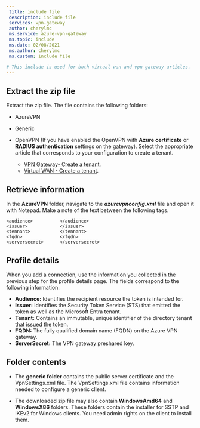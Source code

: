 ```yaml
---
 title: include file
 description: include file
 services: vpn-gateway
 author: cherylmc
 ms.service: azure-vpn-gateway
 ms.topic: include
 ms.date: 02/08/2021
 ms.author: cherylmc
 ms.custom: include file

# This include is used for both virtual wan and vpn gateway articles.
---
```


## Extract the zip file

Extract the zip file. The file contains the following folders:

* AzureVPN
* Generic
* OpenVPN (If you have enabled the OpenVPN with **Azure certificate** or **RADIUS authentication** settings on the gateway). Select the appropriate article that corresponds to your configuration to create a tenant.

  * [VPN Gateway- Create a tenant](../articles/vpn-gateway/openvpn-azure-ad-tenant.md).
  * [Virtual WAN - Create a tenant](../articles/virtual-wan/openvpn-azure-ad-tenant.md).

## Retrieve information

In the **AzureVPN** folder, navigate to the ***azurevpnconfig.xml*** file and open it with Notepad. Make a note of the text between the following tags.

```
<audience>          </audience>
<issuer>            </issuer>
<tennant>           </tennant>
<fqdn>              </fqdn>
<serversecret>      </serversecret>
```

## Profile details

When you add a connection, use the information you collected in the previous step for the profile details page. The fields correspond to the following information:

* **Audience:** Identifies the recipient resource the token is intended for.
* **Issuer:** Identifies the Security Token Service (STS) that emitted the token as well as the Microsoft Entra tenant.
* **Tenant:** Contains an immutable, unique identifier of the directory tenant that issued the token.
* **FQDN:** The fully qualified domain name (FQDN) on the Azure VPN gateway.
* **ServerSecret:** The VPN gateway preshared key.

## Folder contents

* The **generic folder** contains the public server certificate and the VpnSettings.xml file. The VpnSettings.xml file contains information needed to configure a generic client.

* The downloaded zip file may also contain **WindowsAmd64** and **WindowsX86** folders. These folders contain the installer for SSTP and IKEv2 for Windows clients. You need admin rights on the client to install them.
